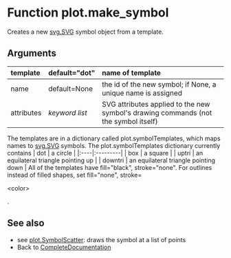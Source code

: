 # Function plot.make\_symbol #

Creates a new [svg.SVG](svgSVG.md) symbol object from a template.

## Arguments ##

| template | default="dot" | name of template |
|:---------|:--------------|:-----------------|
| name | default=None | the id of the new symbol; if None, a unique name is assigned |
| attributes | _keyword list_ | SVG attributes applied to the new symbol's drawing commands (not the symbol itself) |

The templates are in a dictionary called plot.symbolTemplates, which maps names to [svg.SVG](svgSVG.md) symbols.  The plot.symbolTemplates dictionary currently contains
| dot | a circle |
|:----|:---------|
| box | a square |
| uptri | an equilateral triangle pointing up |
| downtri | an equilateral triangle pointing down |
All of the templates have fill="black", stroke="none".  For outlines instead of filled shapes, set fill="none", stroke=

&lt;color&gt;

.

## See also ##

  * see [plot.SymbolScatter](plotSymbolScatter.md): draws the symbol at a list of points
  * Back to [CompleteDocumentation](CompleteDocumentation.md)